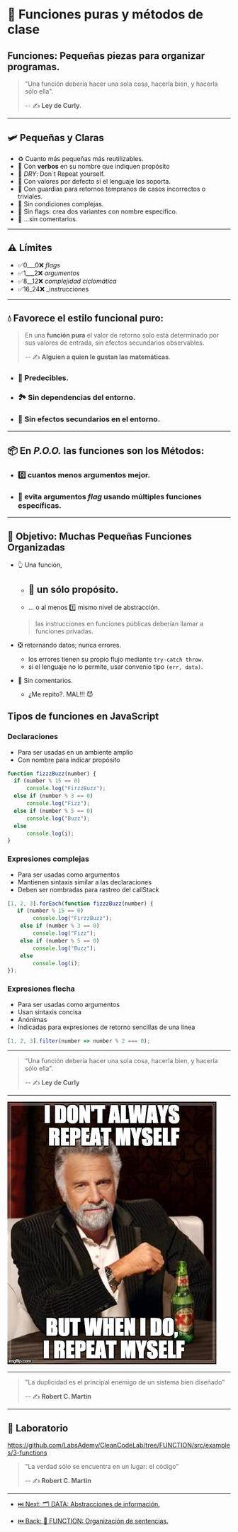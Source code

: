 # 🧩 Funciones puras y métodos de clase

## Funciones: Pequeñas piezas para organizar programas.

> "Una función debería hacer una sola cosa, hacerla bien, y hacerla sólo ella".
>
> -- ✍️ **Ley de Curly**.

---

## 🛩️ Pequeñas y Claras

- ♻️ Cuanto más pequeñas más reutilizables.
- 💪 Con **verbos** en su nombre que indiquen propósito
- 🐫 _DRY_: Don´t Repeat yourself.
- 🥚 Con valores por defecto si el lenguaje los soporta.
- 💂 Con guardias para retornos tempranos de casos incorrectos o triviales.
- 🧐 Sin condiciones complejas.
- 🚩 Sin flags: crea dos variantes con nombre específico.
- 💬 ...sin comentarios.

---

## ⚠️ Límites

- ✅0___0❌ _flags_
- ✅1___2❌ _argumentos_
- ✅8__12❌ _complejidad ciclomática_
- ✅16_24❌ _instrucciones

---

## 💧 Favorece el estilo funcional puro:

> En una **función pura** el valor de retorno solo está determinado por sus valores de entrada, sin efectos secundarios observables.
>
> -- ✍️ **Alguien a quien le gustan las matemáticas**.

- ### 🌙 Predecibles.

- ### 🏞 Sin dependencias del entorno.

- ### 🚯 Sin efectos secundarios en el entorno.

---

## 📦 En _P.O.O._ las funciones son los Métodos:

- ### 0️⃣ cuantos menos argumentos mejor.

- ### 🎏 evita argumentos _flag_ usando múltiples funciones específicas.

---

## 🎯 Objetivo: Muchas Pequeñas Funciones Organizadas

- 👆 Una función,

  - ## 🦄 un sólo propósito.

  - ... o al menos 1️⃣ mismo nivel de abstracción.

  > las instrucciones en funciones públicas deberían llamar a funciones privadas.

- ❎ retornando datos; nunca errores.

  - los errores tienen su propio flujo mediante `try-catch throw`.
  - si el lenguaje no lo permite, usar convenio tipo `(err, data)`.

- 💬 Sin comentarios.
  - ¿Me repito?. MAL!!! 😈

## Tipos de funciones en JavaScript

### Declaraciones

- Para ser usadas en un ambiente amplio
- Con nombre para indicar propósito

```js
function fizzzBuzz(number) {
  if (number % 15 == 0)
      console.log("FirzzBuzz");
  else if (number % 3 == 0)
      console.log("Fizz");
  else if (number % 5 == 0)
      console.log("Buzz");
  else
      console.log(i);
}
```

### Expresiones complejas

- Para ser usadas como argumentos
- Mantienen sintaxis similar a las declaraciones
- Deben ser nombradas para rastreo del callStack

```js
[1, 2, 3].forEach(function fizzzBuzz(number) {
   if (number % 15 == 0)
        console.log("FirzzBuzz");
    else if (number % 3 == 0)
        console.log("Fizz");
    else if (number % 5 == 0)
        console.log("Buzz");
    else
        console.log(i);
});
```

### Expresiones flecha

- Para ser usadas como argumentos
- Usan sintaxis concisa
- Anónimas
- Indicadas para expresiones de retorno sencillas de una línea

```js
[1, 2, 3].filter(number => number % 2 === 0);
```

---

> "Una función debería hacer una sola cosa, hacerla bien, y hacerla sólo ella".
>
> -- ✍️ **Ley de Curly**

---

![Don´t repeat Yourself](./dry.jpg)

---

> "La duplicidad es el principal enemigo de un sistema bien diseñado"
>
> -- ✍️ **Robert C. Martin**

---

## 📝 Laboratorio

https://github.com/LabsAdemy/CleanCodeLab/tree/FUNCTION/src/examples/3-functions

> "La verdad sólo se encuentra en un lugar: el código"
>
> -- ✍️ **Robert C. Martin**

---

- [⏭️ Next: 🗂️ DATA: Abstracciones de información.](https://github.com/LabsAdemy/CleanCodeLab/tree/DATA)

- [⏮️ Back: 🔀 FUNCTION: Organización de sentencias.](https://github.com/LabsAdemy/CleanCodeLab/tree/FUNCTION)
